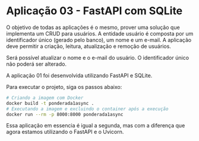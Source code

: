 # Aplicação 03 - FastAPI com SQLite

O objetivo de todas as aplicações é o mesmo, prover uma solução que implementa um CRUD para usuários. A entidade usuário é composta por um identificador único (gerado pelo banco), um nome e um e-mail. A aplicação deve permitir a criação, leitura, atualização e remoção de usuários.

Será possível atualizar o nome e o e-mail do usuário. O identificador único não poderá ser alterado.

A aplicação 01 foi desenvolvida utilizando FastAPI e SQLite.

Para executar o projeto, siga os passos abaixo:

```bash
# Criando a imagem com Docker
docker build -t ponderada1async .
# Executando a imagem e excluindo o container após a execução
docker run --rm -p 8000:8000 ponderada1async
```

Essa aplicação em essencia é igual a segunda, mas com a diferença que agora estamos utilizando o FastAPI e o Uvicorn.